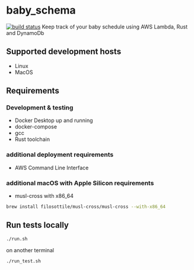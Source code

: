 # baby_schema
[![build status](https://github.com/JaderDias/baby_schema/workflows/Rust/badge.svg)](https://github.com/JaderDias/baby_schema/actions?query=workflow%3ARust)
Keep track of your baby schedule using AWS Lambda, Rust and DynamoDb

## Supported development hosts

* Linux
* MacOS

## Requirements

### Development & testing

* Docker Desktop up and running
* docker-compose
* gcc
* Rust toolchain

### additional deployment requirements

* AWS Command Line Interface

### additional macOS with Apple Silicon requirements

* musl-cross with x86_64
```bash
brew install filosottile/musl-cross/musl-cross --with-x86_64
```

## Run tests locally

```bash
./run.sh
```

on another terminal

```bash
./run_test.sh
```
